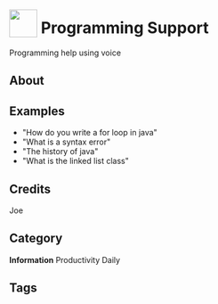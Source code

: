 # <img src="https://raw.githack.com/FortAwesome/Font-Awesome/master/svgs/solid/code.svg" card_color="#FF8000" width="50" height="50" style="vertical-align:bottom"/> Programming Support
Programming help using voice

## About


## Examples
* "How do you write a for loop in java"
* "What is a syntax error"
* "The history of java"
* "What is the linked list class"

## Credits
Joe

## Category
**Information**
Productivity
Daily

## Tags

